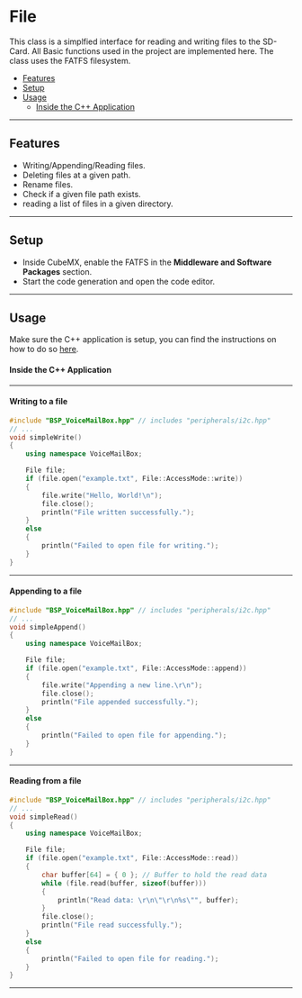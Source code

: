 # File
This class is a simplfied interface for reading and writing files to the SD-Card.
All Basic functions used in the project are implemented here.
The class uses the FATFS filesystem.

- [Features](#features)
- [Setup](#setup)
- [Usage](#usage)
    - [Inside the C++ Application](#inside-the-c-application)

---
## Features
- Writing/Appending/Reading files.
- Deleting files at a given path.
- Rename files.
- Check if a given file path exists.
- reading a list of files in a given directory.

---
## Setup    
- Inside CubeMX, enable the FATFS in the **Middleware and Software Packages** section.
- Start the code generation and open the code editor.

---
## Usage
Make sure the C++ application is setup, you can find the instructions on how to do so [here](CppFromC.md).

#### Inside the C++ Application
---

#### Writing to a file
``` C++ 
#include "BSP_VoiceMailBox.hpp" // includes "peripherals/i2c.hpp"
// ...
void simpleWrite()
{
    using namespace VoiceMailBox;

    File file;
    if (file.open("example.txt", File::AccessMode::write))
    {
        file.write("Hello, World!\n");
        file.close();
        println("File written successfully.");
    }
    else
    {
        println("Failed to open file for writing.");
    }
}
```
---

#### Appending to a file
``` C++ 
#include "BSP_VoiceMailBox.hpp" // includes "peripherals/i2c.hpp"
// ...
void simpleAppend()
{
    using namespace VoiceMailBox;

    File file;
    if (file.open("example.txt", File::AccessMode::append))
    {
        file.write("Appending a new line.\r\n");
        file.close();
        println("File appended successfully.");
    }
    else
    {
        println("Failed to open file for appending.");
    }
}
```
---

#### Reading from a file
``` C++ 
#include "BSP_VoiceMailBox.hpp" // includes "peripherals/i2c.hpp"
// ...
void simpleRead()
{
    using namespace VoiceMailBox;

    File file;
    if (file.open("example.txt", File::AccessMode::read))
    {
        char buffer[64] = { 0 }; // Buffer to hold the read data
        while (file.read(buffer, sizeof(buffer)))
        {
            println("Read data: \r\n\"\r\n%s\"", buffer);
        }
        file.close();
        println("File read successfully.");
    }
    else
    {
        println("Failed to open file for reading.");
    }
}
```
---